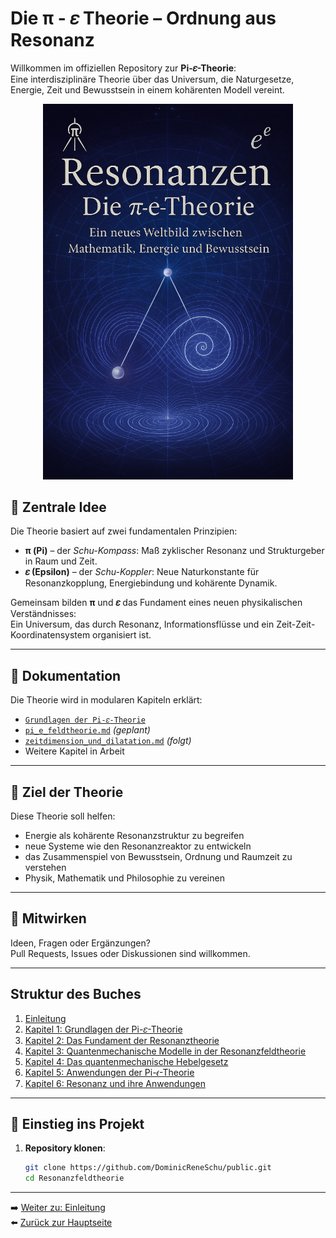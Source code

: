 # Die **π - 𝜀** Theorie – Ordnung aus Resonanz

Willkommen im offiziellen Repository zur **Pi-𝜀-Theorie**:  
Eine interdisziplinäre Theorie über das Universum, die Naturgesetze, Energie, Zeit und Bewusstsein in einem kohärenten Modell vereint.  

<p align="center">
  <img src="Bilder/cover.png" alt="Buchcover" width="400"/>
</p>

## 🧠 Zentrale Idee

Die Theorie basiert auf zwei fundamentalen Prinzipien:

- **π (Pi)** – der *Schu-Kompass*: Maß zyklischer Resonanz und Strukturgeber in Raum und Zeit.  
- **𝜀 (Epsilon)** – der *Schu-Koppler*: Neue Naturkonstante für Resonanzkopplung, Energiebindung und kohärente Dynamik.

Gemeinsam bilden **π** und **𝜀** das Fundament eines neuen physikalischen Verständnisses:  
Ein Universum, das durch Resonanz, Informationsflüsse und ein Zeit-Zeit-Koordinatensystem organisiert ist.

---

## 📘 Dokumentation

Die Theorie wird in modularen Kapiteln erklärt:

- [`Grundlagen der Pi-𝜀-Theorie`](einleitung.md)  
- [`pi_e_feldtheorie.md`](Kapitel_.md) *(geplant)*  
- [`zeitdimension_und_dilatation.md`](Kapitel_.md) *(folgt)*  
- Weitere Kapitel in Arbeit

---

## 🌌 Ziel der Theorie

Diese Theorie soll helfen:

- Energie als kohärente Resonanzstruktur zu begreifen  
- neue Systeme wie den Resonanzreaktor zu entwickeln  
- das Zusammenspiel von Bewusstsein, Ordnung und Raumzeit zu verstehen  
- Physik, Mathematik und Philosophie zu vereinen

---

## 🤝 Mitwirken

Ideen, Fragen oder Ergänzungen?  
Pull Requests, Issues oder Diskussionen sind willkommen.

---
## Struktur des Buches

1. [Einleitung](einleitung.md)  
2. [Kapitel 1: Grundlagen der Pi-𝜀-Theorie](Kapitel_1.md)  
3. [Kapitel 2: Das Fundament der Resonanztheorie](Kapitel_2.md)  
4. [Kapitel 3: Quantenmechanische Modelle in der Resonanzfeldtheorie](Kapitel_3.md)  
5. [Kapitel 4: Das quantenmechanische Hebelgesetz](Kapitel_4.md)  
6. [Kapitel 5: Anwendungen der Pi-𝜖-Theorie](Kapitel_5.md)  
7. [Kapitel 6: Resonanz und ihre Anwendungen](Kapitel_5.md) 

---

## 🚀 Einstieg ins Projekt

1. **Repository klonen**:  
   ```bash
   git clone https://github.com/DominicReneSchu/public.git
   cd Resonanzfeldtheorie

---

➡️ [Weiter zu: Einleitung](einleitung.md)  
⬅️ [Zurück zur Hauptseite](../../README.md)